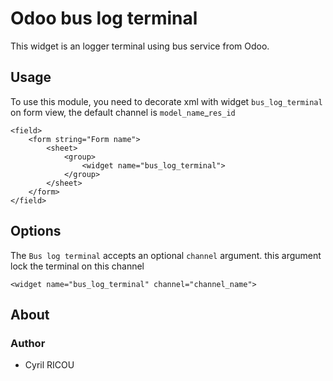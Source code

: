 
# Odoo bus log terminal

This widget is an logger terminal using bus service from Odoo.

## Usage

To use this module, you need to decorate xml with widget ``bus_log_terminal`` on form view, the default channel is ``model_name``_``res_id``

    <field>
        <form string="Form name">
            <sheet>
                <group>
                    <widget name="bus_log_terminal">
                </group>
            </sheet>
        </form>
    </field>

## Options

The ``Bus log terminal`` accepts an optional ``channel`` argument. this argument lock the terminal on this channel

    <widget name="bus_log_terminal" channel="channel_name">

## About
### Author

* Cyril RICOU
